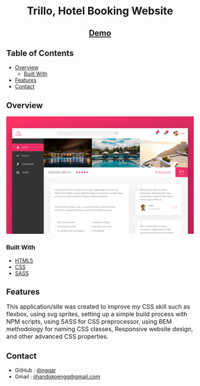 
<h1 align="center">Trillo, Hotel Booking Website</h1>

<div align="center">
  <h2>
    <a href="http://trillo-site.vercel.app/" target="_blank">Demo</a>
  </h2>
</div>

<!-- TABLE OF CONTENTS -->

## Table of Contents

- [Overview](#overview)
  - [Built With](#built-with)
- [Features](#features)
- [Contact](#contact)

<!-- OVERVIEW -->

## Overview

![screenshot](trillo-preview.png)

### Built With

- [HTML5](https://developer.mozilla.org/en-US/docs/Web/Guide/HTML/HTML5)
- [CSS](https://developer.mozilla.org/en-US/docs/Web/CSS)
- [SASS](https://sass-lang.com/)

## Features

<font size="3">This application/site was created to improve my CSS skill such as flexbox, using svg sprites, setting up a simple build process with NPM scripts, using SASS for CSS preprocessor, using BEM methodology for naming CSS classes, Responsive website design, and other advanced CSS properties.</font>

## Contact

- GitHub : [@nggar](https://github.com/nggar)
- Gmail : jihandokoengg@gmail.com

